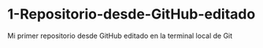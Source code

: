 # 1-Repositorio-desde-GitHub-editado
Mi primer repositorio desde GitHub editado en la terminal local de Git
